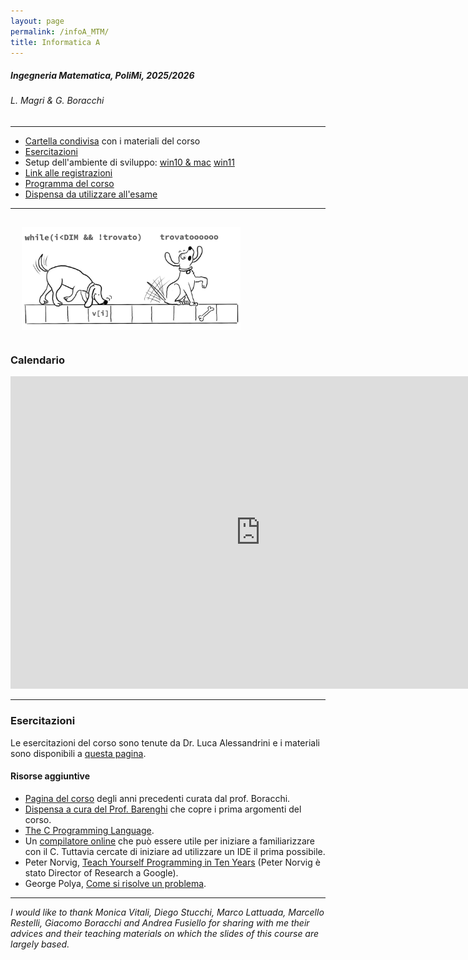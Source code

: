 ```yaml
---
layout: page
permalink: /infoA_MTM/
title: Informatica A
---
```


#####   Ingegneria Matematica, PoliMi, 2025/2026
######   L. Magri & G. Boracchi
*** 

* [Cartella condivisa](https://polimi365-my.sharepoint.com/:f:/g/personal/10245349_polimi_it/EpqeknM7KMxHhfbikS5NhNoBYwq1sb7njhE6zj4Ck-8f1w?e=cJaOw1) con i materiali del corso
* [Esercitazioni](https://alessandriniluca.github.io/index.html)
* Setup dell'ambiente di sviluppo: [win10 & mac](https://boracchi.faculty.polimi.it/teaching/InfoA/2021_InfoA_installazione_IDE.pdf) [win11](https://boracchi.faculty.polimi.it/teaching/InfoA/Install_code_blocks%20_win11.pdf)
* [Link alle registrazioni](https://docs.google.com/spreadsheets/d/1x8IEXx3xfKhG3OQBwhLkrz2RrD40OAVSXXOf4qX1FhY/edit?usp=sharing) 
* [Programma del corso](https://www11.ceda.polimi.it/schedaincarico/schedaincarico/controller/scheda_pubblica/SchedaPublic.do?&evn_default=evento&c_classe=863518&lang=IT&__pj0=0&__pj1=d9ffc733a749aeaeef990d6075b83159)
* [Dispensa da utilizzare all'esame](https://boracchi.faculty.polimi.it/teaching/InfoA/dispensaEsame.pdf)

***

<img src="../assets/img/dog_infoa.jpg" align="center" Hspace="18" Vspace="15" 
Border="0"  width="350" height="auto">

### Calendario

<iframe src="https://calendar.google.com/calendar/embed?height=500&wkst=2&ctz=Europe%2FRome&showPrint=0&showDate=0&showTabs=0&showTz=0&mode=AGENDA&showCalendars=0&showTitle=0&src=aDJrbGQ2ajVsZGs2ZTNqMTZjNTVpN3BudWdAZ3JvdXAuY2FsZW5kYXIuZ29vZ2xlLmNvbQ&color=%23d4fb79" style="border-width:0" width="800" height="500" frameborder="0" scrolling="no"></iframe>

***



### Esercitazioni

Le esercitazioni del corso sono tenute da Dr. Luca Alessandrini e i materiali sono disponibili a [questa pagina](https://alessandriniluca.github.io/index.html).



####  Risorse aggiuntive 

* [Pagina del corso](https://boracchi.faculty.polimi.it/teaching/InfoA.htm) degli anni precedenti curata dal prof. Boracchi.
* [Dispensa a cura del Prof. Barenghi](https://barenghi.faculty.polimi.it/lib/exe/fetch.php?media=teaching:dispensa.pdf) che copre i prima argomenti del corso.
* [The C Programming Language](https://venkivasamsetti.github.io/ebookworm.github.io/Books/cse/C%20Programming%20Language%20(2nd%20Edition).pdf).
* Un [compilatore online](https://repl.it/languages/c) che può essere utile per iniziare a familiarizzare con il C. Tuttavia cercate di iniziare ad utilizzare un IDE il prima possibile.
* Peter Norvig, [Teach Yourself Programming in Ten Years](http://norvig.com/21-days.html) (Peter Norvig è stato Director of Research a Google).
* George Polya, [Come si risolve un problema](https://math.hawaii.edu/home/pdf/putnam/PolyaHowToSolveIt.pdf).


***


*I would like to thank Monica Vitali, Diego Stucchi, Marco Lattuada, Marcello Restelli, Giacomo Boracchi and Andrea Fusiello for sharing with me their advices and their teaching materials on which the slides of this course are largely based.*


